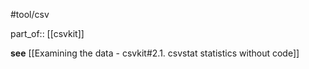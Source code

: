 #tool/csv

part_of:: [[csvkit]]

**see** [[Examining the data - csvkit#2.1. csvstat statistics without code]]

